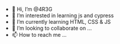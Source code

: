 - 👋 Hi, I’m @4R3G
- 👀 I’m interested in learning js and cypress
- 🌱 I’m currently learning HTML, CSS & JS
- 💞️ I’m looking to collaborate on ...
- 📫 How to reach me ...

<!---
4R3G/4R3G is a ✨ special ✨ repository because its `README.md` (this file) appears on your GitHub profile.
You can click the Preview link to take a look at your changes.
--->
